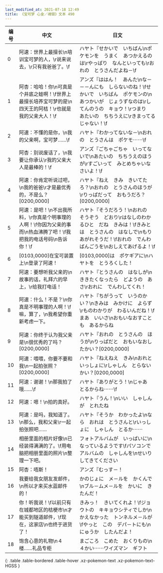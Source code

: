 ```yaml
---
last_modified_at: 2021-07-18 12:49
title: 《宝可梦 心金／魂银》文本 490
---
```

| 编号 | 中文 | 日文 |
| ---- | ---- | ---- |
| 0 | 阿速：世界上最擅长\n培训宝可梦的人，\r说来说去，\r只有我爸爸了。\f | ハヤト『せかいで　いちばん\nポケモンを　うまく　あつかえるのは\rやっぱり　なんといっても\rおれの　とうさんだよね－\f |
| 1 | 阿杏：哈哈！你\n可真是个井底之蛙啊！\f世界上最擅长培养宝可梦的是\n四天王的阿桔！\r也就是我的父亲大人！\f | アンズ『ははん！　あんた\nな－－－んにも　しらないのね！\fせかいで　いちばん　ポケモンの\nあつかいが　じょうずなのは\rしてんのうの　キョウ！\rつまり　あたいの　ちちうえに\rきまってるじゃない！\f |
| 2 | 阿速：不懂的是你，\n我的父亲啊，宝可梦……\f | ハヤト『わかってないな－\nおれの　とうさんは　ポケモ⋯⋯\f |
| 3 | 阿杏：别说废话了，\n我要让你承认\r我的父亲大人是最棒的！\f | アンズ『ごちゃごちゃ　いってないで\nあたいの　ちちうえのほうが\rすごいって　みとめちゃいなさいよ！\f |
| 4 | 阿速：你肯定听说过吧，\n我的爸爸\r才是最优秀的，不是么？[0200,0000] | ハヤト『ねえ　きみ　きいてたろ？\nおれの　とうさんのほうが\rりっぱだって　おもうだろ？[0200,0000] |
| 5 | 阿速：是吧！\n不出我所料，\r你真是个明事理的人啊！\f你因为父亲的事而\n热血沸腾了吧！\f我把我的电话号码\n告诉你！\f | ハヤト『そうだろう！\nおれの　そうぞう　どおり\rはなしのわかるひと　だね　きみは！\fきみとは　とうさんの　はなしで\nもりあがれそうだ！\fおれの　でんわばんごうを\nおしえてあげるよ！\f |
| 6 | [0103,0000]在宝可装置上\n登录了阿速！ | [0103,0000]は　ポケギアに\nハヤトを　とうろくした！ |
| 7 | 阿速：要想听我父亲的\n故事的话，礼拜六的早上，\r给我打电话！ | ハヤト『とうさんの　はなしが\nききたくなったら　どようの　あさ\rおれに　でんわしてくれ！ |
| 8 | 阿速：什么！不是？\n你真是不明事理的人啊！\f嘛，算了，\n我希望你重新考虑一下。 | ハヤト『ちがうって　いうのかい？\nきみは　みかけに　よらず\rものわかりが　わるいんだね！\fまあ　いいさ\nおもいなおすことも　あるからね |
| 9 | 阿速：你终于认为我父亲是\n很优秀的了吗？[0200,0000] | ハヤト『おれの　とうさんの　ほうが\nりっぱだと　おもいなおしたかい？[0200,0000] |
| 10 | 阿速：喂喂，你要不要和我\n一起拍张照？[0200,0000] | ハヤト『ねえねえ　きみ\nおれと　いっしょに\rしゃしん　とらないかい？[0200,0000] |
| 11 | 阿速：谢谢！\n那我拍了哦……\f | ハヤト『ありがとう！\nじゃあ　とるからね⋯⋯\f |
| 12 | 阿速：嗯！\n拍的真好。 | ハヤト『うん！\nいい　しゃしんが　とれたね |
| 13 | 阿速：是吗，我知道了。\n那么，我和父亲\r一起拍张照吧…… | ハヤト『そうか　わかったよ\nなら　おれは　とうさんと\rいっしょに　しゃしん　とるか⋯⋯ |
| 14 | 相册里面的相片好像\n已经装得满满的了。\f用电脑把相册里面的照片\n整理一下吧。 | フォトアルバムが　いっぱいに\nなっているようです\fパソコンで　アルバムの　しゃしんを\nせいり　してきてください |
| 15 | 阿杏：唔斯！ | アンズ『むっす－！ |
| 16 | 我要给我女朋友发邮件，\n所以才来买水蓝邮件的！ | かのじょに　メ－ルを　かくんで\nブル－ムメ－ルを　かいに　きたんだ！ |
| 17 | 你！听我说！\f以前只有在城都地区的桔梗市\n才能买到隧道邮件，\f现在，这家店\n也终于进货了！ | きみっ！　きいてくれよ！\fジョウトの　キキョウシティでしか\nかえなかった　トンネルメ－ルが\fやっと　この　デパ－トにも\nにゅうか　したんだよ！ |
| 18 | 饱含心意的礼物\n４楼……礼品专柜 | まごころ　こめた　おくりもの\n４かい⋯⋯ワイズマン　ギフト |
{: .table .table-bordered .table-hover .xz-pokemon-text .xz-pokemon-text-HGSS }